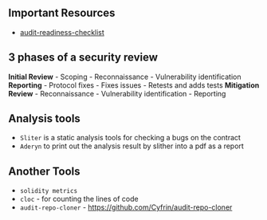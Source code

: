 ## Important Resources
  - [audit-readiness-checklist](https://github.com/nascentxyz/simple-security-toolkit)

## 3 phases of a security review
 **Initial Review**
    - Scoping
    - Reconnaissance
    - Vulnerability identification
**Reporting**
    - Protocol fixes
    - Fixes issues
    - Retests and adds tests
  **Mitigation Review**
    - Reconnaissance
    - Vulnerability identification
    - Reporting

 ## Analysis tools
  - `Sliter` is a static analysis tools for checking a bugs on the contract
  - `Aderyn` to print out the analysis result by slither into a pdf as a report 

 ##  Another Tools
 - `solidity metrics`
 - `cloc` - for counting the lines of code
 - `audit-repo-cloner` - https://github.com/Cyfrin/audit-repo-cloner